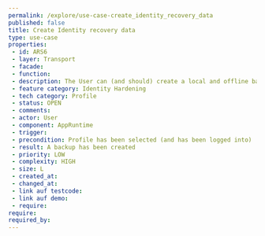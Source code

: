 ```yaml
---
permalink: /explore/use-case-create_identity_recovery_data
published: false
title: Create Identity recovery data
type: use-case
properties:
 - id: ARS6
 - layer: Transport
 - facade: 
 - function: 
 - description: The User can (and should) create a local and offline backup of the selected Profile. The backup contains enough information to restore the complete Identity on a future Device and thus needs to be exported to the current Device in order to be shared, printed out or stored on a secure media. The backup contains very sensitive data and thus needs to be kept secret and securely stored. It should be explained to the User how the backup should be handled and that it only keeps private information about a single Profile.
 - feature category: Identity Hardening
 - tech category: Profile
 - status: OPEN
 - comments: 
 - actor: User
 - component: AppRuntime
 - trigger: 
 - precondition: Profile has been selected (and has been logged into)
 - result: A backup has been created
 - priority: LOW
 - complexity: HIGH
 - size: L
 - created_at: 
 - changed_at: 
 - link auf testcode: 
 - link auf demo: 
 - require: 
require:
required_by:
---
```

